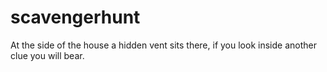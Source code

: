 # scavengerhunt

At the side of the house a hidden vent sits there, if you look inside another clue you will bear.
